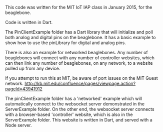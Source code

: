 This code was written for the MIT IoT IAP class in January 2015, for the beaglebone.

Code is written in Dart.

The PinClientExample folder has a Dart library that will initialize and poll both analog and digital pins on the beaglebone.  It has a basic example to show how to use the pinLibrary for digital and analog pins.

There is also an example for networked beaglebones.  Any number of beaglebones will connect with any number of controller websites, which can then link any number of beaglebones, on any network, to a website pulled up from any device. 

If you attempt to run this at MIT, be aware of port issues on the MIT Guest network. 
http://kb.mit.edu/confluence/pages/viewpage.action?pageId=43941912

The pinClientExample folder has a 'networked' example which will automatically connect to the websocket server demonstrated in the ServerExample folder.  On the other end, the websocket server connects with a browser-based 'controller' website, which is also in the ServerExample folder.  This website is written in Dart, and served with a Node server.